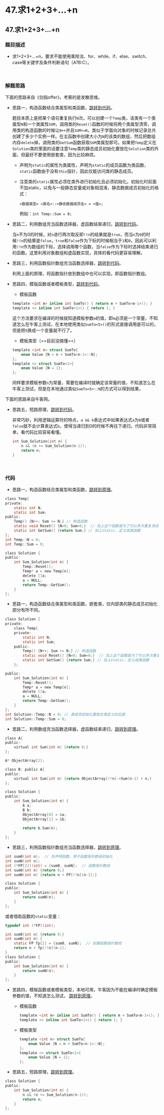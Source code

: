 # 47.求1+2+3+...+n


## 47.求1+2+3+...+n

### 题目描述  

- 求1+2+3+...+n，要求不能使用乘除法、for、while、if、else、switch、case等关键字及条件判断语句（A?B:C）。

&nbsp;

### 解题思路  

下面的思路来自《剑指offer》，考察的是发散思维。

- 思路一，构造函数结合类属型和类函数，<a href='#思路一代码'>跳转到代码</a><a name='思路一原理'></a>。

  题目本质上是把某个语句重复执行`N`次。可以创建一个`Temp`类，该类有一个类属型`N`和一个类属性`SUM`，调用类的`Reset()`函数的时候将两个类属型清零，调用类的构造函数的时候让`N++`并且`SUM+=N`，类似于学面向对象的时候记录总共创建了多少个实例一样。在主函数中创建大小为`N`的该类的数组，然后把数组内存`delete`掉，调用类的`GetSum`函数获取`SUM`类属型即可。如果把`Temp`定义在`Solution`类的里面的话要注意`Temp`类的静态成员初始化要放在`Solution`类的外面，但最好不要使用嵌套类，因为比较麻烦。

  - 声明为`static`的属性为类属性，声明为`static`的成员函数为类函数，`static`函数由于没有`this`指针，因此仅能访问类的静态成员。

  - 注意类的`static`属性必须在类外进行初始化且必须初始化。初始化时前面不加static，以免与一般静态变量或对象相混淆，静态数据成员初始化的格式：

    `<数据类型> <类名>::<静态数据成员名> = <值>;`

    例如：`int Temp::Sum = 0;`

- 思路二，利用数组充当函数选择器，虚函数结束递归，<a href='#思路二代码'>跳转到代码</a><a name='思路二原理'></a>。

  当`n`不为0的时候，对`n`进行两次取反即`!!n`的结果就是`true`，而当`n`为`0`的时候`!!n`的结果是`false`，`true`和`false`作为下标的时候相当于`1`和`0`，因此可以利用`!!n`作为数组的下标，选择调用哪个函数，当`false`作为下标时选择结束递归的函数。这里利用对象数组和虚函数实现，具体的看代码更容易理解。   

- 思路三，利用函数指针数组充当函数选择器，<a href='#思路三代码'>跳转到代码</a><a name='思路三原理'></a>。

  利用上面的原理，将函数指针放到数组中也可以实现，即函数指针数组。

- 思路四，模版函数或者模板类型，<a href='#思路四代码'>跳转到代码</a><a name='思路四原理'></a>。

  - 模板函数

  ```c
  template <int m> inline int SumTo() { return m + SumTo<m-1>(); }
  template <> inline int SumTo<1>() { return 1; }
  ```

  这个方法要求在编译的时候就知道模板参数`m`的值，即`m`必须是一个常量，不知道怎么在牛客上测试，在本地使用类似`SumTo<5>()`的形式直接调用是可以的，但是把`5`换成一个变量就不行了。

  - 模板类型（==目前没搞懂==）

  ```c
  template <int n> struct SumTo{
      enum Value {N = n + SumTo<n-1>::N};
  };
  template <> struct SumTo<1>{
      enum Value {N = 1};
  };
  ```

  同样要求模板参数`n`为常量，需要在编译时就确定该常量的值，不知道怎么在牛客上测试，但是在本地通过类似`SumTo<5>::N`的方式可以得到结果。



下面的思路来自牛客网。

- 思路五，短路原理，<a href='#思路五代码'>跳转到代码</a><a name='思路五原理'></a>。

  非常巧妙，利用逻辑运算符的特点，`a && b`表达式中如果表达式`a`为`0`或者`false`就不会计算表达式`b`，使得当递归到0的时候不再往下递归，代码非常简单，看代码比较容易看懂。

  ```c
  int Sum_Solution(int n) {
      n && (n += Sum_Solution(n-1));
      return n;
  }
  ```


&nbsp;

### 代码 

- 思路一，构造函数结合类属型和类函数，[跳转到原理](#思路一原理)<a name='思路一代码'></a>。

```c
class Temp{
private:
    static int N;
    static int Sum;
public:
    Temp() {N++; Sum += N;} // 构造函数
    static void Reset() {N=0; Sum=0;}  // 加上这个函数是为了可以多次重复测试
    static int GetSum() {return Sum;} // 加上static，定义成类函数
};
int Temp::N = 0;
int Temp::Sum = 0;

class Solution {
public:
    int Sum_Solution(int n) {
        Temp::Reset();
        Temp* a = new Temp[n];
        delete []a;
        a = NULL;
        return Temp::GetSum();
    }
};
```

- 思路一，构造函数结合类属型和类函数，嵌套类，仅内部类的静态成员初始化部分有所不同。

```c
class Solution {
private:
    class Temp{
    private:
        static int N;
        static int Sum;
    public:
        Temp() {N++; Sum += N;} // 构造函数
        static void Reset() {N=0; Sum=0;}  // 加上这个函数是为了可以多次重复测试
        static int GetSum() {return Sum;} // 加上static，定义成类函数
    };

public:
    int Sum_Solution(int n) {
        Temp::Reset();
        Temp* a = new Temp[n];
        delete []a;
        a = NULL;
        return Temp::GetSum();
    }
};
int Solution::Temp::N = 0; // 类成员初始化要放在类定义的后面
int Solution::Temp::Sum = 0;
```



- 思路二，利用数组充当函数选择器，虚函数结束递归，[跳转到原理](#思路二原理)。<a name='思路二代码'></a>

```c
class A{
public:
    virtual int Sum(int n) {return 0;}
};

A* ObjectArray[2];

class B: public A{
public:
    virtual int Sum(int n) {return ObjectArray[!!n]->Sum(n-1) + n;}
};

class Solution {
public:
    int Sum_Solution(int n) {
        A a;
        B b;
        ObjectArray[0] = &a;
        ObjectArray[1] = &b;
        
        return b.Sum(n);
    }
};
```

- 思路三，利用函数指针数组充当函数选择器，[跳转到原理](#思路三原理)。<a name='思路三代码'></a>

```c
int sum0(int n);  // 先声明函数，用于函数指针数组初始化
int sumN(int n);
int (*FP[2])(int) = {sum0, sumN};  // 函数指针数组
int sum0(int n) {return 0;}
int sumN(int n) {return n + FP[!!n](n-1);}

class Solution {
public:
    int Sum_Solution(int n) {
        return sumN(n);
    }
};

```

或者借助函数的`static`变量：

```c
typedef int (*FP)(int);

int sum0(int n) {return 0;}
int sumN(int n) {
    static FP fp[2] = {sum0, sumN};  // 创建函数指针数组
    return n + fp[!!n](n-1);
}
class Solution {
public:
    int Sum_Solution(int n) {
        return sumN(n);
    }
};
```

- 思路四，模板函数或者模板类型，本地可用，牛客因为不能在编译时确定模板参数的值，不知道怎么测试， [跳转到原理](#思路四原理)。<a name='思路四代码'></a>

  - 模板函数

    ```c
    template <int m> inline int SumTo() { return m + SumTo<m-1>(); }
    template <> inline int SumTo<1>() { return 1; }
    ```

  - 模板类型

    ```c
    template <int n> struct SumTo{
        enum Value {N = n + SumTo<n-1>::N};
    };
    template <> struct SumTo<1>{
        enum Value {N = 1};
    };
    ```

- 思路五，短路原理，[跳转到原理](#思路五原理)。<a name='思路五代码'></a>

```c
class Solution {
public:
    int Sum_Solution(int n) {
        n && (n += Sum_Solution(n-1));
        return n;
    }
};
```


